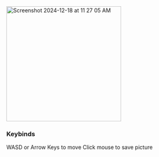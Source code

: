 <img width="300" alt="Screenshot 2024-12-18 at 11 27 05 AM" src="https://github.com/user-attachments/assets/b0daf9cf-24eb-4e1f-a92d-6ad21be7428e" />

### Keybinds
WASD or Arrow Keys to move
Click mouse to save picture
